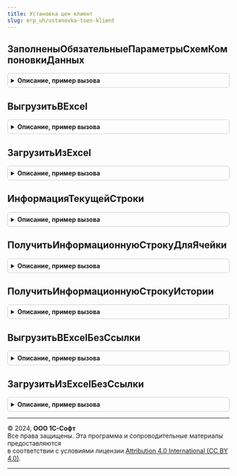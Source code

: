 ```yaml
---
title: Установка цен клиент
slug: erp_uh/ustanovka-tsen-klient
---
```



## ЗаполненыОбязательныеПараметрыСхемКомпоновкиДанных
<details style="margin: 1em 0; padding: 0.5em; border: 1px solid #ccc; border-radius: 6px;">

<summary style="font-weight: bold; cursor: pointer;">Описание, пример вызова</summary>

```bsl

// Проверяет заполненность обязательных параметров схем компоновки данных,
// используемых для расчета цен.
//
// Параметры:
//  Форма - см. УстановкаЦенСервер.ПостроитьДеревоЦен.Форма
//
// Возвращаемое значение:
//  Булево - Признак наличия ошибок.
//
Функция ЗаполненыОбязательныеПараметрыСхемКомпоновкиДанных(Форма) Экспорт
```

Пример вызова
```bsl
Результат = УстановкаЦенКлиент.ЗаполненыОбязательныеПараметрыСхемКомпоновкиДанных(Форма) 
```
</details>

## ВыгрузитьВExcel
<details style="margin: 1em 0; padding: 0.5em; border: 1px solid #ccc; border-radius: 6px;">

<summary style="font-weight: bold; cursor: pointer;">Описание, пример вызова</summary>

```bsl

// Выгружает дерево цен в Excel
//
// Параметры:
//  Форма - см. УстановкаЦенСервер.ПостроитьДеревоЦен.Форма
//  ПараметрыПечати - Структура - параметры печати, используемые при формировании печатной формы.
//
// Результат:
//  Файл, результат выгрузки.
//
Процедура ВыгрузитьВExcel(Форма, ПараметрыПечати) Экспорт
```

Пример вызова
```bsl
УстановкаЦенКлиент.ВыгрузитьВExcel(Форма, ПараметрыПечати) 
```
</details>

## ЗагрузитьИзExcel
<details style="margin: 1em 0; padding: 0.5em; border: 1px solid #ccc; border-radius: 6px;">

<summary style="font-weight: bold; cursor: pointer;">Описание, пример вызова</summary>

```bsl

// Загружает данные из Excel в дерево цен формы
//
// Параметры:
//  Форма - ФормаКлиентскогоПриложения - Форма, в которую необходимо загрузить данные из Excel
//  ПрисоединенныйФайл - ОпределяемыйТип.ПрисоединенныйФайл - ссылка на элемент справочника с файлом..
//
Процедура ЗагрузитьИзExcel(Форма, ПрисоединенныйФайл) Экспорт
```

Пример вызова
```bsl
УстановкаЦенКлиент.ЗагрузитьИзExcel(Форма, ПрисоединенныйФайл) 
```
</details>

## ИнформацияТекущейСтроки
<details style="margin: 1em 0; padding: 0.5em; border: 1px solid #ccc; border-radius: 6px;">

<summary style="font-weight: bold; cursor: pointer;">Описание, пример вызова</summary>

```bsl

// Параметры:
// 	Элементы - ЭлементыФормы - Элементы обрабатываемой формы. Должны включать:
// 	* ДеревоЦен - ДеревоЗначений, ТаблицаФормы, ДанныеФормыЭлементДерева, ДанныеФормыДерево - основной элемент формы с деревом цен
// 	ВыбранныеЦены - ТаблицаЗначений -
// 	ДатаДействующихЦен - Дата
// 	ТекущаяДата - Дата
// 	ИспользоватьХарактеристикиНоменклатуры - Булево
// 	НеИспользоватьФормулы - Булево
// Возвращаемое значение:
// 	ФорматированнаяСтрока, Строка -
Функция ИнформацияТекущейСтроки(Элементы, Экспорт
```

Пример вызова
```bsl
Результат = УстановкаЦенКлиент.ИнформацияТекущейСтроки(Элементы, );
```
</details>

## ПолучитьИнформационнуюСтрокуДляЯчейки
<details style="margin: 1em 0; padding: 0.5em; border: 1px solid #ccc; border-radius: 6px;">

<summary style="font-weight: bold; cursor: pointer;">Описание, пример вызова</summary>

```bsl


// Параметры:
// 	Элементы - ЭлементыФормы
// 	ВыбранныеЦены - ТаблицаЗначений -
// 	ДатаДействующихЦен - Дата
// 	ТекущаяДата - Дата
// 	ИспользоватьХарактеристикиНоменклатуры - Булево
// 	ТекущееМаркетинговоеМероприятие - СправочникСсылка.МаркетинговыеМероприятия
// 	ЕстьЦенаУстановленнаяБудующейДатой - Булево
// 	ВидЦены - СправочникСсылка.ВидыЦен
// Возвращаемое значение:
// 	ФорматированнаяСтрока, Строка - Описание
Функция ПолучитьИнформационнуюСтрокуДляЯчейки(Элементы, Экспорт
```

Пример вызова
```bsl
Результат = УстановкаЦенКлиент.ПолучитьИнформационнуюСтрокуДляЯчейки(Элементы, );
```
</details>

## ПолучитьИнформационнуюСтрокуИстории
<details style="margin: 1em 0; padding: 0.5em; border: 1px solid #ccc; border-radius: 6px;">

<summary style="font-weight: bold; cursor: pointer;">Описание, пример вызова</summary>

```bsl


// Формирует информационные строки по истории изменения вида цен
//
// Параметры:
// 	Параметры - Структура:
// 	 * ПредыдущаяВалюта - СправочникСсылка.Валюты
// Возвращаемое значение:
// 	Структура - Описание:
// * ФорматированнаяСтрокаПиктограммаТренда - ФорматированнаяСтрока -
// * ФорматированнаяСтрокаДинамики - ФорматированнаяСтрока -
// * ФорматированнаяСтрокаИстории - ФорматированнаяСтрока -
Функция ПолучитьИнформационнуюСтрокуИстории(Параметры) Экспорт
```

Пример вызова
```bsl
Результат = УстановкаЦенКлиент.ПолучитьИнформационнуюСтрокуИстории(Параметры) 
```
</details>

## ВыгрузитьВExcelБезСсылки
<details style="margin: 1em 0; padding: 0.5em; border: 1px solid #ccc; border-radius: 6px;">

<summary style="font-weight: bold; cursor: pointer;">Описание, пример вызова</summary>

```bsl

// Выгружает дерево цен в Excel
//
// Параметры:
//  Форма - ФормаКлиентскогоПриложения - , в которой необходимо рассчитать цены
//  ПараметрыПечати - Структура - параметры печати, используемые при формировании печатной формы.
//
Процедура ВыгрузитьВExcelБезСсылки(Форма, ПараметрыПечати) Экспорт
```

Пример вызова
```bsl
УстановкаЦенКлиент.ВыгрузитьВExcelБезСсылки(Форма, ПараметрыПечати) 
```
</details>

## ЗагрузитьИзExcelБезСсылки
<details style="margin: 1em 0; padding: 0.5em; border: 1px solid #ccc; border-radius: 6px;">

<summary style="font-weight: bold; cursor: pointer;">Описание, пример вызова</summary>

```bsl

// Загружает данные из Excel в дерево цен формы
//
// Параметры:
//  Форма - ФормаКлиентскогоПриложения - в которую необходимо загрузить данные из Excel.
//
Процедура ЗагрузитьИзExcelБезСсылки(Форма) Экспорт
```

Пример вызова
```bsl
УстановкаЦенКлиент.ЗагрузитьИзExcelБезСсылки(Форма) 
```
</details>

---

© 2024, **ООО 1С-Софт**  
Все права защищены. Эта программа и сопроводительные материалы предоставляются  
в соответствии с условиями лицензии [Attribution 4.0 International (CC BY 4.0)](https://creativecommons.org/licenses/by/4.0/legalcode).

---
